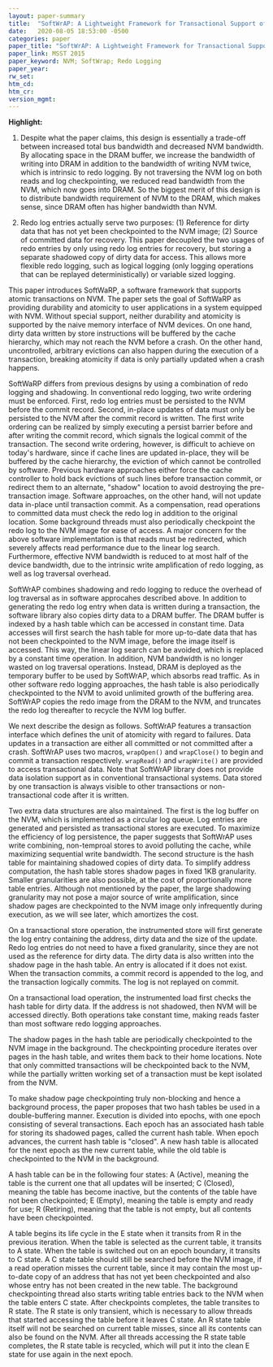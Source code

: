 ```yaml
---
layout: paper-summary
title:  "SoftWrAP: A Lightweight Framework for Transactional Support of Storage Class Memory"
date:   2020-08-05 18:53:00 -0500
categories: paper
paper_title: "SoftWrAP: A Lightweight Framework for Transactional Support of Storage Class Memory"
paper_link: MSST 2015
paper_keyword: NVM; SoftWrap; Redo Logging
paper_year: 
rw_set:
htm_cd:
htm_cr:
version_mgmt:
---
```


**Highlight:**

1. Despite what the paper claims, this design is essentially a trade-off between increased total bus bandwidth and decreased
   NVM bandwidth. By allocating space in the DRAM buffer, we increase the bandwidth of writing into DRAM in addition to
   the bandwidth of writing NVM twice, which is intrinsic to redo logging. By not traversing the NVM log on both reads 
   and log checkpointing, we reduced read bandwidth from the NVM, which now goes into DRAM.
   So the biggest merit of this design is to distribute bandwidth requirement of NVM to the DRAM, which makes sense, since
   DRAM often has higher bandwidth than NVM.

2. Redo log entries actually serve two purposes: (1) Reference for dirty data that has not yet been checkpointed to the 
   NVM image; (2) Source of committed data for recovery. This paper decoupled the two usages of redo entries by only using
   redo log entries for recovery, but storing a separate shadowed copy of dirty data for access. This allows more flexible
   redo logging, such as logical logging (only logging operations that can be replayed deterministically) or variable 
   sized logging.

This paper introduces SoftWaRP, a software framework that supports atomic transactions on NVM. The paper sets the goal
of SoftWaRP as providing durability and atomicity to user applications in a system equipped with NVM. Without special
support, neither durability and atomicity is supported by the naive memory interface of NVM devices. On one hand, 
dirty data written by store instructions will be buffered by the cache hierarchy, which may not reach the NVM before
a crash. On the other hand, uncontrolled, arbitrary evictions can also happen during the execution of a transaction, breaking 
atomicity if data is only partially updated when a crash happens.

SoftWaRP differs from previous designs by using a combination of redo logging and shadowing. In conventional redo
logging, two write ordering must be enforced. First, redo log entries must be persisted to the NVM before the commit
record. Second, in-place updates of data must only be persisted to the NVM after the commit record is written. The
first write ordering can be realized by simply executing a persist barrier before and after writing the commit record,
which signals the logical commit of the transaction. The second write ordering, however, is difficult to achieve on today's
hardware, since if cache lines are updated in-place, they will be buffered by the cache hierarchy, the eviction of which
cannot be controlled by software. Previous hardware approaches either force the cache controller to hold back evictions
of such lines before transaction commit, or redirect them to an alternate, "shadow" location to avoid destroying the 
pre-transaction image. Software approaches, on the other hand, will not update data in-place until transaction commit. 
As a compensation, read operations to committed data must check the redo log in addition to the original location.
Some background threads must also periodically checkpoint the redo log to the NVM image for ease of access. 
A major concern for the above software implementation is that reads must be redirected, which severely affects read 
performance due to the linear log search. Furthermore, effective NVM bandwidth is reduced to at most half of the 
device bandwidth, due to the intrinsic write amplification of redo logging, as well as log traversal overhead.

SoftWrAP combines shadowing and redo logging to reduce the overhead of log traversal as in software approcahes described
above. In addition to generating the redo log entry when data is written during a transaction, the software library also
copies dirty data to a DRAM buffer. The DRAM buffer is indexed by a hash table which can be accessed in constant time. 
Data accesses will first search the hash table for more up-to-date data that has not been checkpointed to the NVM image,
before the image itself is accessed. This way, the linear log search can be avoided, which is replaced by a constant 
time operation. In addition, NVM bandwidth is no longer wasted on log traversal operations. Instead, DRAM is deployed 
as the temporary buffer to be used by SoftWrAP, which absorbs read traffic. 
As in other software redo logging approaches, the hash table is also periodically checkpointed to the NVM to avoid 
unlimited growth of the buffering area. SoftWrAP copies the redo image from the DRAM to the NVM, and truncates the
redo log thereafter to recycle the NVM log buffer.

We next describe the design as follows. SoftWrAP features a transaction interface which defines the unit of atomicity
with regard to failures.
Data updates in a transaction are either all committed or not committed after a crash.
SoftWrAP uses two macros, `wrapOpen()` and `wrapClose()` to begin and commit a transaction respectively. `wrapRead()`
and `wrapWrite()` are provided to access transactional data. Note that SoftWrAP library does not provide data isolation
support as in conventional transactional systems. Data stored by one transaction is always visible to other transactions
or non-transactional code after it is written. 

Two extra data structures are also maintained. The first is the log buffer on the NVM, which is implemented as a circular
log queue. Log entries are generated and persisted as transactional stores are executed. To maximize the efficiency of 
log persistence, the paper suggests that SoftWrAP uses write combining, non-temproal stores to avoid polluting the 
cache, while maximizing sequential write bandwidth.
The second structure is the hash table for maintaining shadowed copies of dirty data. To simplify address computation,
the hash table stores shadow pages in fixed 1KB granularity. Smaller granularities are also possible, at the cost
of proportionally more table entries. Although not mentioned by the paper, the large shadowing granularity may not pose
a major source of write amplification, since shadow pages are checkpointed to the NVM image only infrequently during execution,
as we will see later, which amortizes the cost.

On a transactional store operation, the instrumented store will first generate the log entry containing the address, 
dirty data and the size of the update. Redo log entries do not need to have a fixed granularity, since they are not used
as the reference for dirty data. The dirty data is also written into the shadow page in the hash table. An entry is 
allocated if it does not exist. When the transaction commits, a commit record is appended to the log, and the transaction
logically commits. The log is not replayed on commit.

On a transactional load operation, the instrumented load first checks the hash table for dirty data. If the address is not
shadowed, then NVM will be accessed directly. Both operations take constant time, making reads faster than most software
redo logging approaches.

The shadow pages in the hash table are periodically checkpointed to the NVM image in the background. The checkpointing 
procedure iterates over pages in the hash table, and writes them back to their home locations. Note that only committed
transactions will be checkpointed back to the NVM, while the partially written working set of a transaction must be
kept isolated from the NVM. 

To make shadow page checkpointing truly non-blocking and hence a background process, the paper proposes that two hash tables
be used in a double-buffering manner. Execution is divided into epochs, with one epoch consisting of several transactions.
Each epoch has an associated hash table for storing its shadowed pages, called the current hash table. When epoch advances, 
the current hash table is "closed". A new hash table is allocated for the next epoch as the new current table, while the
old table is checkpointed to the NVM in the background. 

A hash table can be in the following four states: A (Active), meaning the table
is the current one that all updates will be inserted; C (Closed), meaning the table has become inactive, but the
contents of the table have not been checkpointed; E (Empty), meaning the table is empty and ready for use; R (Retiring),
meaning that the table is not empty, but all contents have been checkpointed. 

A table begins its life cycle in the E state when it transits from R in the previous iteration. When the table is selected
as the current table, it transits to A state. When the table is switched out on an epoch boundary, it transits to C state.
A C state table should still be searched before the NVM image, if a read operation misses the current table, since it
may contain the most up-to-date copy of an address that has not yet been checkpointed and also whose entry has not been 
created in the new table. The background checkpointing thread also starts writing table entries back to the NVM when
the table enters C state. After checkpoints completes, the table transites to R state. The R state is only transient, which
is necessary to allow threads that started accessing the table before it leaves C state. 
An R state table itself will not be searched on current table misses, since all its contents can also be found on the
NVM. After all threads accessing the R state table completes, the R state table is recycled, which will put it into
the clean E state for use again in the next epoch.
